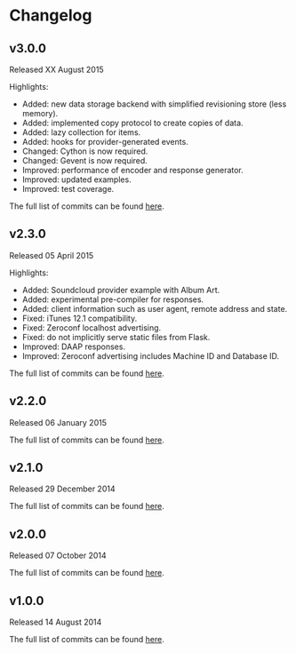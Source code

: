 # Changelog

## v3.0.0
Released XX August 2015

Highlights:
* Added: new data storage backend with simplified revisioning store (less memory).
* Added: implemented copy protocol to create copies of data.
* Added: lazy collection for items.
* Added: hooks for provider-generated events.
* Changed: Cython is now required.
* Changed: Gevent is now required.
* Improved: performance of encoder and response generator.
* Improved: updated examples.
* Improved: test coverage.

The full list of commits can be found [here](https://github.com/basilfx/flask-daapserver/compare/v2.3.0...v3.0.0).

## v2.3.0
Released 05 April 2015

Highlights:
* Added: Soundcloud provider example with Album Art.
* Added: experimental pre-compiler for responses.
* Added: client information such as user agent, remote address and state.
* Fixed: iTunes 12.1 compatibility.
* Fixed: Zeroconf localhost advertising.
* Fixed: do not implicitly serve static files from Flask.
* Improved: DAAP responses.
* Improved: Zeroconf advertising includes Machine ID and Database ID.

The full list of commits can be found [here](https://github.com/basilfx/flask-daapserver/compare/v2.2.0...v2.3.0).

## v2.2.0
Released 06 January 2015

The full list of commits can be found [here](https://github.com/basilfx/flask-daapserver/compare/v2.1.0...v2.2.0).

## v2.1.0
Released 29 December 2014

The full list of commits can be found [here](https://github.com/basilfx/flask-daapserver/compare/v2.0.0...v2.1.0).

## v2.0.0
Released 07 October 2014

The full list of commits can be found [here](https://github.com/basilfx/flask-daapserver/compare/v1.0.0...v2.0.0).

## v1.0.0
Released 14 August 2014

The full list of commits can be found [here](https://github.com/basilfx/flask-daapserver/compare/474690f7e3dc272d5e6883a0053ac998fab5b7fd...v1.0.0).
